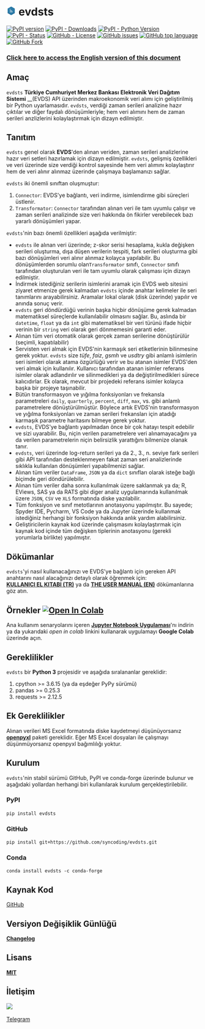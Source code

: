 # <img src="https://github.com/syncoding/evdsts/blob/master/docs/images/evdsts.png?raw=true" width="5%"/> evdsts

 [![PyPI version](https://badge.fury.io/py/evdsts.svg)](https://pypi.org/project/evdsts/)
 [![PyPI - Downloads](https://img.shields.io/pypi/dm/evdsts)](https://pypistats.org/packages/evdsts)
 [![PyPI - Python Version](https://img.shields.io/pypi/pyversions/evdsts)](https://pypi.org/project/evdsts/)
 [![PyPI - Status](https://img.shields.io/pypi/status/evdsts)](https://pypi.org/project/evdsts/)
 [![GitHub - License](https://img.shields.io/github/license/syncoding/evdsts)](https://github.com/syncoding/evdsts/blob/master/LICENSE)
 [![GitHub issues](https://img.shields.io/github/issues-raw/syncoding/evdsts)](https://github.com/syncoding/evdsts/issues)
 [![GitHub top language](https://img.shields.io/github/languages/top/syncoding/evdsts)](https://github.com/syncoding/evdsts)
 [![GitHub Fork](https://img.shields.io/github/forks/syncoding/evdsts?style=social)](https://img.shields.io/github/forks/syncoding/evdsts?style=social)


### [__Click here to access the English version of this document__](/README_EN.md)
## __Amaç__

`evdsts` __Türkiye Cumhuriyet Merkez Bankası__ __Elektronik Veri Dağıtım Sistemi__ __(EVDS) API
üzerinden makroekonomik veri alımı için geliştirilmiş bir Python uyarlamasıdır. `evdsts`, verdiği
zaman serileri analizine hazır çıktılar ve diğer faydalı dönüşümleriyle; hem veri alımını hem de
zaman serileri anzlizlerini kolaylaştırmak için dizayn edilmiştir.

## __Tanıtım__

`evdsts` genel olarak __EVDS__'den alınan veriden, zaman serileri analizlerine hazır veri setleri
hazırlamak için dizayn edilmiştir. `evdsts`, gelişmiş özellikleri ve veri üzerinde size verdiği
kontrol sayesinde hem veri alımını kolaylaştırır hem de veri alınır alınmaz üzerinde çalışmaya
başlamanızı sağlar.

`evdsts` iki önemli sınıftan oluşmuştur:
1. `Connector`: EVDS'ye bağlantı, veri indirme, isimlendirme gibi süreçleri üstlenir.
2. `Transformator`: `Connector` tarafından alınan veri ile tam uyumlu çalışır ve zaman serileri
analizinde size veri hakkında ön fikirler verebilecek bazı yararlı dönüşümleri yapar.

`evdsts`'nin bazı önemli özellikleri aşağıda verilmiştir:

- `evdsts` ile alınan veri üzerinde; z-skor serisi hesaplama, kukla değişken serileri oluşturma,
dışa düşen verilerin tespiti, fark serileri oluşturma gibi bazı dönüşümleri veri alınır alınmaz
kolayca yapılabilir. Bu dönüşümlerden sorumlu olan`Transformator` sınıfı, `Connector` sınıfı
tarafından oluşturulan veri ile tam uyumlu olarak çalışması için dizayn edilmiştir.
- İndirmek istediğiniz serilerin isimlerini aramak için EVDS web sitesini ziyaret etmenize gerek
kalmadan `evdsts` içinde anahtar kelimeler ile seri tanımlarını arayabilirsiniz. Aramalar lokal
olarak (disk üzerinde) yapılır ve anında sonuç verir.
- `evdsts` geri döndürdüğü verinin başka hiçbir dönüşüme gerek kalmadan matematiksel süreçlerde
kullanılabilir olmasını sağlar. Bu, aslında bir `datetime`, `float` ya da `int` gibi  matematiksel
bir veri türünü ifade hiçbir verinin bir `string` veri olarak geri dönmemesini garanti eder.
- Alınan tüm veri otomatik olarak gerçek zaman serilerine dönüştürülür (seçimli, kapatılabilir)
- Servisten veri almak için EVDS'nin karmaşık seri etiketlerinin bilinmesine gerek yoktur. `evdsts`
size  _tüfe_, _faiz_, _gsmh_ ve _usdtry_ gibi anlamlı isimlerin seri isimleri olarak atama özgürlüğü
verir ve bu atanan isimler EVDS'den veri almak için kullanılır. Kullanıcı tarafından atanan isimler
referans isimler olarak adlandırılır ve silinmedikleri ya da değiştirilmedikleri sürece kalıcıdırlar.
Ek olarak, mevcut bir projedeki referans isimler kolayca başka bir projeye taşınabilir.
- Bütün transformasyon ve yığılma fonksiyonları ve frekansla parametreleri `daily`, `quarterly`,
`percent`, `diff`, `max`, vs. gibi anlamlı parametrelere dönüştürülmüştür. Böylece artık EVDS'nin
transformasyon ve yığılma fonksiyonları ve zaman serileri frekansları için atadığı karmaşık parametre
haritasını bilmeye gerek yoktur.
- `evdsts`, EVDS'ye bağlantı yapılmadan önce bir çok hatayı tespit edebilir ve sizi uyarabilir. Bu,
niçin verilen parametrelere veri alınamayacağını ya da verilen parametrelerin niçin belirsizlik
yarattığını bilmenize olanak tanır.
- `evdsts`, veri üzerinde log-return serileri ya da 2., 3., n. seviye fark serileri gibi API
tarafından desteklenmeyen fakat zaman seri analizlerinde sıklıkla kullanılan dönüşümleri yapabilmenizi
sağlar.
- Alınan tüm veriler `DataFrame`, `JSON` ya da `dict` sınıfları olarak isteğe bağlı biçimde geri
döndürülebilir.
- Alınan tüm veriler daha sonra kullanılmak üzere saklanmak ya da; R, EViews, SAS ya da RATS gibi
diger analiz uygulamarında kullanılmak üzere `JSON`, `CSV` ve `XLS` formatında diske yazılabilir.
- Tüm fonksiyon ve sınıf metotlarının anotasyonu yapılmıştır. Bu sayede;  Spyder IDE, Pycharm,
VS Code ya da Jupyter üzerinde kullanmak istediğiniz herhangi bir fonksiyon hakkında anlık yardım
alabilirsiniz.
- Geliştiricilerin kaynak kod üzerinde çalışmasını kolaylaştırmak için kaynak kod içinde tüm değişken
tiplerinin anotasyonu (gerekli yorumlarla birlikte) yapılmıştır.

## __Dökümanlar__

`evdsts`'yi nasıl kullanacağınızı ve EVDS'ye bağlantı için gereken API anahtarını nasıl alacağınızı
detaylı olarak öğrenmek için:  
[__KULLANICI EL KITABI (TR)__](https://github.com/syncoding/evdsts/blob/master/docs/manuals/manual_tr.md) ya da
[__THE USER MANUAL (EN)__](https://github.com/syncoding/evdsts/blob/master/docs/manuals/manual_en.md)
dökümanlarına göz atın.

## __Örnekler__ [![Open In Colab](https://colab.research.google.com/assets/colab-badge.svg)]((https://colab.research.google.com/github/syncoding/evdsts/blob/master/examples/ornekler.ipynb))

Ana kullanım senaryolarını içeren [__Jupyter Notebook Uygulaması__](https://github.com/syncoding/evdsts/blob/master/examples/)'nı indirin ya da yukarıdaki _open in colab_ linkini kullanarak uygulamayı __Google Colab__ üzerinde açın.


## __Gereklilikler__

`evdsts` bir __Python 3__ projesidir ve aşağıda sıralananlar gereklidir:

1. cpython >= 3.6.15 (ya da eşdeğer PyPy sürümü)
1. pandas >= 0.25.3
2. requests >= 2.12.5

## __Ek Gereklilikler__

Alınan verileri MS Excel formatında diske kaydetmeyi düşünüyorsanız [__openpyxl__](https://pypi.org/project/openpyxl/)
paketi gereklidir. Eğer MS Excel dosyaları ile çalışmayı düşünmüyorsanız openpyxl bağımlılığı yoktur.

## __Kurulum__

`evdsts`'nin stabil sürümü GitHub, PyPI ve conda-forge üzerinde bulunur ve aşağıdaki yollardan
herhangi biri kullanılarak kurulum gerçekleştirilebilir.

### __PyPI__

```
pip install evdsts
```

### __GitHub__

```
pip install git+https://github.com/syncoding/evdsts.git
```

### __Conda__

```
conda install evdsts -c conda-forge
```

## __Kaynak Kod__

[GitHub](https://github.com/syncoding/evdsts/evdsts)

## __Versiyon Değişiklik Günlüğü__
[__Changelog__](https://github.com/syncoding/evdsts/blob/master/CHANGELOG.md)

## __Lisans__

[__MIT__](https://github.com/syncoding/evdsts/blob/master/LICENSE.txt)

## __İletişim__

<a href="mailto:synertic@gmail.com?"><img src="https://img.shields.io/badge/gmail-%23DD0031.svg?&style=for-the-badge&logo=gmail&logoColor=white"/></a>

[Telegram](https://t.me/synertic)

